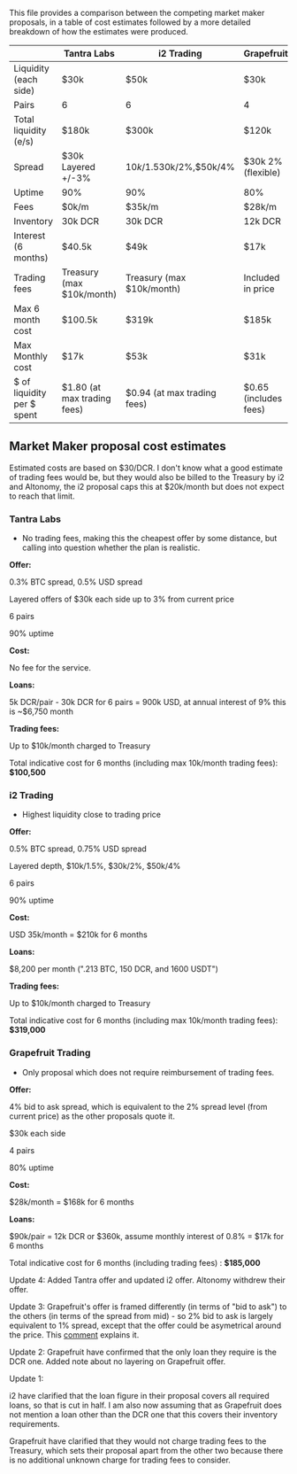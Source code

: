 This file provides a comparison between the competing market maker proposals, in a table of cost estimates followed by a more detailed breakdown of how the estimates were produced.

|                            | Tantra Labs                 | i2 Trading                  | Grapefruit            |
| -------------------------- | --------------------------- | --------------------------- | --------------------- |
| Liquidity (each side)      | $30k                        | $50k                        | $30k                  |
| Pairs                      | 6                           | 6                           | 4                     |
| Total liquidity (e/s)      | $180k                       | $300k                       | $120k                 |
| Spread                     | $30k Layered +/-3%          | $10k/1.5%,$30k/2%,$50k/4%   | $30k 2% (flexible)    |
| Uptime                     | 90%                         | 90%                         | 80%                   |
| Fees                       | $0k/m                       | $35k/m                      | $28k/m                |
| Inventory                  | 30k DCR                     | 30k DCR                     | 12k DCR               |
| Interest (6 months)        | $40.5k                      | $49k                        | $17k                  |
| Trading fees               | Treasury (max $10k/month)   | Treasury (max $10k/month)   | Included in price     |
| Max 6 month cost           | $100.5k                     | $319k                       | $185k                 |
| Max Monthly cost           | $17k                        | $53k                        | $31k                  |
| $ of liquidity per $ spent | $1.80 (at max trading fees) | $0.94 (at max trading fees) | $0.65 (includes fees) |

## Market Maker proposal cost estimates

Estimated costs are based on $30/DCR. I don't know what a good estimate of trading fees would be, but they would also be billed to the Treasury by i2 and Altonomy, the i2 proposal caps this at $20k/month but does not expect to reach that limit.

### Tantra Labs

- No trading fees, making this the cheapest offer by some distance, but calling into question whether the plan is realistic.

**Offer:**

0.3% BTC spread, 0.5% USD spread

Layered offers of $30k each side up to 3% from current price

6 pairs

90% uptime

**Cost:**

No fee for the service.

**Loans:**

5k DCR/pair - 30k DCR for 6 pairs = 900k USD, at annual interest of 9% this is ~$6,750 month

**Trading fees:**

Up to $10k/month charged to Treasury

Total indicative cost for 6 months (including max 10k/month trading fees): **$100,500**

### i2 Trading

- Highest liquidity close to trading price

**Offer:**

0.5% BTC spread, 0.75% USD spread

Layered depth, $10k/1.5%, $30k/2%, $50k/4%

6 pairs

90% uptime

**Cost:**

USD 35k/month = $210k for 6 months

**Loans:**

$8,200 per month (".213 BTC, 150 DCR, and 1600 USDT")

**Trading fees:**

Up to $10k/month charged to Treasury

Total indicative cost for 6 months (including max 10k/month trading fees): **$319,000**

### Grapefruit Trading

- Only proposal which does not require reimbursement of trading fees.

**Offer:**

4% bid to ask spread, which is equivalent to the 2% spread level (from current price) as the other proposals quote it.

$30k each side

4 pairs

80% uptime

**Cost:**

$28k/month = $168k for 6 months

**Loans:**

$90k/pair = 12k DCR or $360k, assume monthly interest of 0.8% = $17k for 6 months

Total indicative cost for 6 months (including trading fees) : **$185,000**

Update 4: Added Tantra offer and updated i2 offer. Altonomy withdrew their offer.

Update 3: Grapefruit's offer is framed differently (in terms of "bid to ask") to the others (in terms of the spread from mid) - so 2% bid to ask is largely equivalent to 1% spread, except that the offer could be asymetrical around the price. This [comment](https://proposals.decred.org/proposals/4becbe00bd5ae93312426a8cf5eeef78050f5b8b8430b45f3ea54ca89213f82b/comments/5) explains it.

Update 2: Grapefruit have confirmed that the only loan they require is the DCR one. Added note about no layering on Grapefruit offer.

Update 1:

i2 have clarified that the loan figure in their proposal covers all required loans, so that is cut in half. I am also now assuming that as Grapefruit does not mention a loan other than the DCR one that this covers their inventory requirements.

Grapefruit have clarified that they would not charge trading fees to the Treasury, which sets their proposal apart from the other two because there is no additional unknown charge for trading fees to consider.
